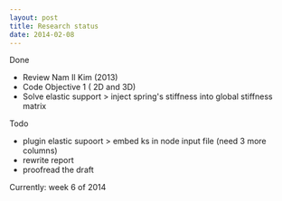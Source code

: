 ```yaml
---
layout: post
title: Research status
date: 2014-02-08
---
```


Done  
* Review Nam Il Kim (2013)
* Code Objective 1 ( 2D and 3D)
* Solve elastic support > inject spring's stiffness into global stiffness matrix

Todo  
* plugin elastic supoort > embed ks in node input file (need 3 more columns)
* rewrite report
* proofread the draft

Currently: week 6 of 2014

